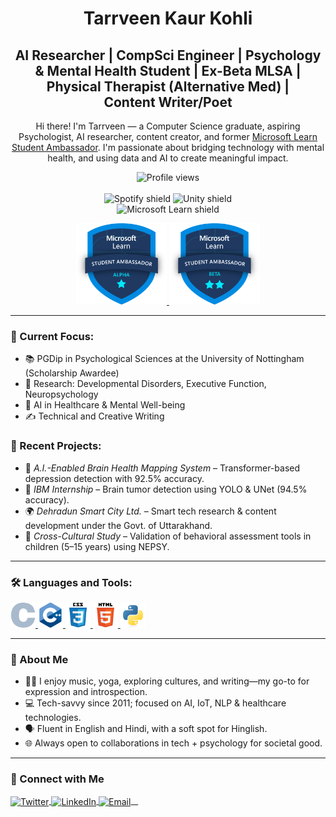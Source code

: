 <h1 align="center">Tarrveen Kaur Kohli</h1>
<h2 align="center">AI Researcher | CompSci Engineer | Psychology & Mental Health Student | Ex-Beta MLSA | Physical Therapist (Alternative Med) | Content Writer/Poet</h2>
<p align="center">Hi there! I'm Tarrveen — a Computer Science graduate, aspiring Psychologist, AI researcher, content creator, and former <a href="https://studentambassadors.microsoft.com/en-US/studentambassadors/profile/a6e985cb-5e58-4bbb-93e8-4833650ecc9c">Microsoft Learn Student Ambassador</a>. I'm passionate about bridging technology with mental health, and using data and AI to create meaningful impact.</p>

<p align="center">
  <img src="https://komarev.com/ghpvc/?username=tarrveenk3&label=Profile%20views&color=0e75b6&style=flat" alt="Profile views">
  <br><br>
  <img src="https://img.shields.io/badge/Spotify-1ED760?&style=for-the-badge&logo=spotify&logoColor=white" alt="Spotify shield">
  <img src="https://img.shields.io/badge/Unity-100000?style=for-the-badge&logo=unity&logoColor=white" alt="Unity shield">
  <br>
  <img src="https://ginomessmerreadme.blob.core.windows.net/shields/ms_learn.svg" alt="Microsoft Learn shield">
</p>

<p align="center">
  <a href="https://studentambassadors.microsoft.com/en-US/profile/84615">
    <img src="mlsa_badge.png" height="130px" alt="Microsoft Learn Student Ambassador badge" />
  </a>
  <a href="https://studentambassadors.microsoft.com/en-US/profile/84615">
    <img src="LevelBeta.png" height="130px" alt="Beta badge" />
  </a>
</p>

---

### 🧠 Current Focus:
- 📚 PGDip in Psychological Sciences at the University of Nottingham (Scholarship Awardee)
- 🧪 Research: Developmental Disorders, Executive Function, Neuropsychology
- 🤖 AI in Healthcare & Mental Well-being
- ✍ Technical and Creative Writing

### 💼 Recent Projects:
- 🧬 *A.I.-Enabled Brain Health Mapping System* – Transformer-based depression detection with 92.5% accuracy.
- 🧠 *IBM Internship* – Brain tumor detection using YOLO & UNet (94.5% accuracy).
- 🌍 *Dehradun Smart City Ltd.* – Smart tech research & content development under the Govt. of Uttarakhand.
- 🧾 *Cross-Cultural Study* – Validation of behavioral assessment tools in children (5–15 years) using NEPSY.

---

### 🛠 Languages and Tools:
<p>
  <a href="https://www.cprogramming.com/" target="_blank">
    <img src="https://raw.githubusercontent.com/devicons/devicon/master/icons/c/c-original.svg" alt="C" width="40" height="40"/>
  </a>
  <a href="https://www.w3schools.com/cpp/" target="_blank">
    <img src="https://raw.githubusercontent.com/devicons/devicon/master/icons/cplusplus/cplusplus-original.svg" alt="C++" width="40" height="40"/>
  </a>
  <a href="https://www.w3schools.com/css/" target="_blank">
    <img src="https://raw.githubusercontent.com/devicons/devicon/master/icons/css3/css3-original-wordmark.svg" alt="CSS3" width="40" height="40"/>
  </a>
  <a href="https://www.w3.org/html/" target="_blank">
    <img src="https://raw.githubusercontent.com/devicons/devicon/master/icons/html5/html5-original-wordmark.svg" alt="HTML5" width="40" height="40"/>
  </a>
  <a href="https://www.python.org" target="_blank">
    <img src="https://raw.githubusercontent.com/devicons/devicon/master/icons/python/python-original.svg" alt="Python" width="40" height="40"/>
  </a>
</p>

---

### 🌈 About Me
- 🧘‍♀ I enjoy music, yoga, exploring cultures, and writing—my go-to for expression and introspection.
- 💻 Tech-savvy since 2011; focused on AI, IoT, NLP & healthcare technologies.
- 🗣 Fluent in English and Hindi, with a soft spot for Hinglish.
- 🌐 Always open to collaborations in tech + psychology for societal good.

---

### 🤝 Connect with Me
<p align="left">
  <a href="https://twitter.com/tarrveen?s=09" target="blank">
    <img align="center" src="https://cdn.jsdelivr.net/npm/simple-icons@3.0.1/icons/twitter.svg" alt="Twitter" height="30" width="40" />
  </a>
  <a href="https://linkedin.com/in/tarrveenkaurkohli" target="blank">
    <img align="center" src="https://cdn.jsdelivr.net/npm/simple-icons@3.0.1/icons/linkedin.svg" alt="LinkedIn" height="30" width="40" />
  </a>
  <a href="mailto:tarrveenkaurkohli@gmail.com" target="blank">
    <img align="center" src="https://cdn.jsdelivr.net/npm/simple-icons@3.13.0/icons/gmail.svg" alt="Email" height="30" width="40" />
  </a>
</p>
